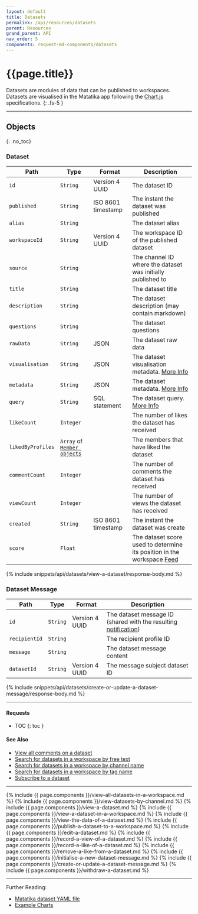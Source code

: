 ```yaml
---
layout: default
title: Datasets
permalink: /api/resources/datasets
parent: Resources
grand_parent: API
nav_order: 5
components: request-md-components/datasets
---
```


# {{page.title}}

Datasets are modules of data that can be published to workspaces. Datasets are visualised in the Matatika app following the [Chart.js](https://www.chartjs.org/) specifications.
{: .fs-5 }

---

## Objects
{: .no_toc}

### Dataset

Path | Type | Format | Description
---- | ---- | ------ | -----------
`id` | `String` | Version 4 UUID | The dataset ID
`published` | `String` | ISO 8601 timestamp | The instant the dataset was published
`alias` | `String` | | The dataset alias
`workspaceId` | `String` | Version 4 UUID | The workspace ID of the published dataset
`source` | `String` | | The channel ID where the dataset was initially published to
`title` | `String` | | The dataset title
`description` | `String` | | The dataset description (may contain markdown)
`questions` | `String` | | The dataset questions
`rawData` | `String` | JSON | The dataset raw data
`visualisation` | `String` | JSON | The dataset visualisation metadata. [More Info](../../data-visualisation/charts)
`metadata` | `String` | JSON | The dataset metadata. [More Info](../../data-visualisation/metadata)
`query` | `String` | SQL statement | The dataset query. [More Info](../../data-visualisation/query)
`likeCount` | `Integer` | | The number of likes the dataset has received
`likedByProfiles` | `Array` of [`Member objects`](members#member-object) | | The members that have liked the dataset
`commentCount` | `Integer` | | The number of comments the dataset has received
`viewCount` | `Integer` | | The number of views the dataset has received
`created` | `String` | ISO 8601 timestamp | The instant the dataset was create
`score` | `Float` | | The dataset score used to determine its position in the workspace [Feed](feed)

{% include snippets/api/datasets/view-a-dataset/response-body.md %}

### Dataset Message

Path | Type | Format | Description
---- | ---- | ------ | -----------
`id` | `String` | Version 4 UUID | The dataset message ID (shared with the resulting [notification](notifications))
`recipientId` | `String` | | The recipient profile ID
`message` | `String` | | The dataset message content
`datasetId` | `String` | Version 4 UUID | The message subject dataset ID

{% include snippets/api/datasets/create-or-update-a-dataset-message/response-body.md %}

---

#### Requests

- TOC
{: toc }

#### See Also

- [View all comments on a dataset](comments#view-all-comments-on-a-dataset)
- [Search for datasets in a workspace by free text](search#search-for-datasets-in-a-workspace-by-free-text)
- [Search for datasets in a workspace by channel name](search#search-for-datasets-in-a-workspace-by-channel-name)
- [Search for datasets in a workspace by tag name](search#search-for-datasets-in-a-workspace-by-tag-name)
- [Subscribe to a dataset](subscriptions#subscribe-to-a-dataset)

---

{% include {{ page.components }}/view-all-datasets-in-a-workspace.md %}
{% include {{ page.components }}/view-datasets-by-channel.md %}
{% include {{ page.components }}/view-a-dataset.md %}
{% include {{ page.components }}/view-a-dataset-in-a-workspace.md %}
{% include {{ page.components }}/view-the-data-of-a-dataset.md %}
{% include {{ page.components }}/publish-a-dataset-to-a-workspace.md %}
{% include {{ page.components }}/edit-a-dataset.md %}
{% include {{ page.components }}/record-a-view-of-a-dataset.md %}
{% include {{ page.components }}/record-a-like-of-a-dataset.md %}
{% include {{ page.components }}/remove-a-like-from-a-dataset.md %}
{% include {{ page.components }}/initialise-a-new-dataset-message.md %}
{% include {{ page.components }}/create-or-update-a-dataset-message.md %}
{% include {{ page.components }}/withdraw-a-dataset.md %}

---

Further Reading:

- [Matatika dataset YAML file](../../cli/dataset-yaml)
- [Example Charts](../../data-visualisation/examples)